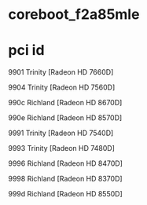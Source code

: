 # coreboot_f2a85mle
# pci id

9901 Trinity [Radeon HD 7660D]

9904 Trinity [Radeon HD 7560D]

990c Richland [Radeon HD 8670D]

990e Richland [Radeon HD 8570D]

9991 Trinity [Radeon HD 7540D]

9993 Trinity [Radeon HD 7480D]

9996 Richland [Radeon HD 8470D]

9998 Richland [Radeon HD 8370D]

999d Richland [Radeon HD 8550D]
